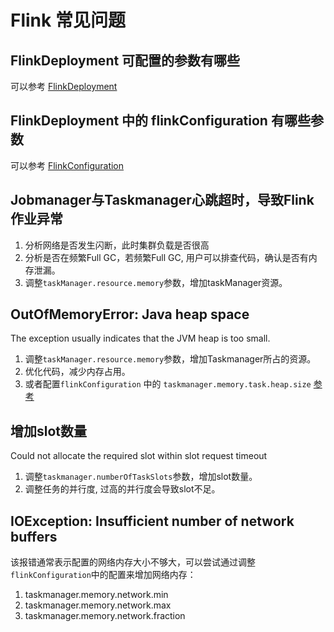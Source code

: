 # Flink 常见问题

## FlinkDeployment 可配置的参数有哪些

可以参考 [FlinkDeployment](https://nightlies.apache.org/flink/flink-kubernetes-operator-docs-release-1.3/docs/custom-resource/reference/)

## FlinkDeployment 中的 flinkConfiguration 有哪些参数

可以参考 [FlinkConfiguration](https://nightlies.apache.org/flink/flink-docs-release-1.14/docs/deployment/config/)

## Jobmanager与Taskmanager心跳超时，导致Flink作业异常

1. 分析网络是否发生闪断，此时集群负载是否很高
2. 分析是否在频繁Full GC，若频繁Full GC, 用户可以排查代码，确认是否有内存泄漏。
3. 调整`taskManager.resource.memory`参数，增加taskManager资源。

## OutOfMemoryError: Java heap space

The exception usually indicates that the JVM heap is too small.

1. 调整`taskManager.resource.memory`参数，增加Taskmanager所占的资源。
2. 优化代码，减少内存占用。
3. 或者配置`flinkConfiguration` 中的 `taskmanager.memory.task.heap.size` [参考](https://nightlies.apache.org/flink/flink-docs-release-1.10/ops/memory/mem_setup.html#task-operator-heap-memory)

## 增加slot数量

Could not allocate the required slot within slot request timeout

1. 调整`taskmanager.numberOfTaskSlots`参数，增加slot数量。
2. 调整任务的并行度, 过高的并行度会导致slot不足。

## IOException: Insufficient number of network buffers

该报错通常表示配置的网络内存大小不够大，可以尝试通过调整`flinkConfiguration`中的配置来增加网络内存：

1. taskmanager.memory.network.min
2. taskmanager.memory.network.max
3. taskmanager.memory.network.fraction